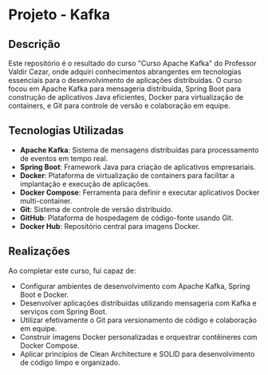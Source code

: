 # Projeto - Kafka  
## Descrição

Este repositório é o resultado do curso "Curso Apache Kafka" do Professor Valdir Cezar, onde adquiri conhecimentos abrangentes em tecnologias essenciais para o desenvolvimento de aplicações distribuídas. O curso focou em Apache Kafka para mensageria distribuída, Spring Boot para construção de aplicativos Java eficientes, Docker para virtualização de containers, e Git para controle de versão e colaboração em equipe.

## Tecnologias Utilizadas

- **Apache Kafka**: Sistema de mensagens distribuídas para processamento de eventos em tempo real.
- **Spring Boot**: Framework Java para criação de aplicativos empresariais.
- **Docker**: Plataforma de virtualização de containers para facilitar a implantação e execução de aplicações.
- **Docker Compose**: Ferramenta para definir e executar aplicativos Docker multi-container.
- **Git**: Sistema de controle de versão distribuído.
- **GitHub**: Plataforma de hospedagem de código-fonte usando Git.
- **Docker Hub**: Repositório central para imagens Docker.
  
## Realizações

Ao completar este curso, fui capaz de:

- Configurar ambientes de desenvolvimento com Apache Kafka, Spring Boot e Docker.
- Desenvolver aplicações distribuídas utilizando mensageria com Kafka e serviços com Spring Boot.
- Utilizar efetivamente o Git para versionamento de código e colaboração em equipe.
- Construir imagens Docker personalizadas e orquestrar contêineres com Docker Compose.
- Aplicar princípios de Clean Architecture e SOLID para desenvolvimento de código limpo e organizado.

